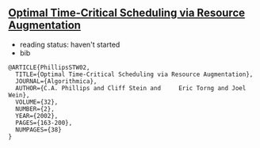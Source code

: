 ## [Optimal Time-Critical Scheduling via Resource Augmentation](http://link.springer.com/article/10.1007%2Fs00453-001-0068-9#page-1)

- reading status: haven't started
- bib
```
@ARTICLE{PhillipsSTW02,
  TITLE={Optimal Time-Critical Scheduling via Resource Augmentation},
  JOURNAL={Algorithmica},
  AUTHOR={C.A. Phillips and Cliff Stein and 	Eric Torng and Joel Wein},
  VOLUME={32},
  NUMBER={2},
  YEAR={2002},
  PAGES={163-200},
  NUMPAGES={38}
}
```
